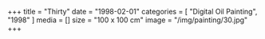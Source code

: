 +++
title = "Thirty"
date = "1998-02-01"
categories = [ "Digital Oil Painting", "1998" ]
media = []
size = "100 x 100 cm"
image = "/img/painting/30.jpg"
+++
